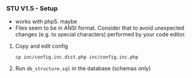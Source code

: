 ### STU V1.5 - Setup
- works with php5. maybe
- Files seem to be in ANSI format. Consider that to avoid unexpected changes
  (e.g. to special characters) performed by your code editor.


1. Copy and edit config
    ````shell 
    cp inc/config.inc.dist.php inc/config.inc.php
    ````

2. Run `db_structure.sql` in the database (schemas only)
